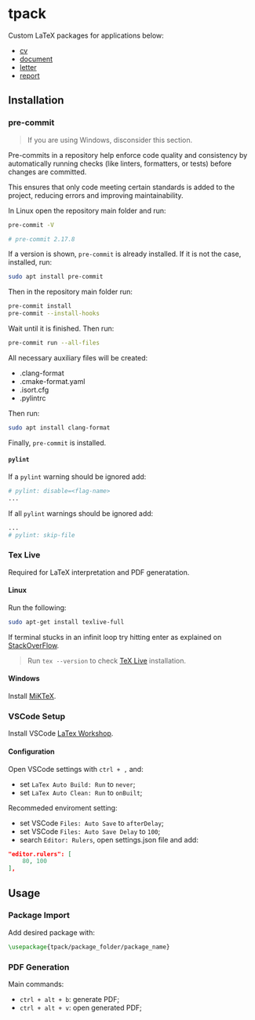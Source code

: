 # tpack

Custom LaTeX packages for applications below:

- [cv](cv/tpack.sty)
- [document](document/tpack.sty)
- [letter](letter/tpack.sty)
- [report](report/tpack.sty)

## Installation

### pre-commit

> If you are using Windows, disconsider this section.

Pre-commits in a repository help enforce code quality and consistency by automatically running checks (like linters, formatters, or tests) before changes are committed.

This ensures that only code meeting certain standards is added to the project, reducing errors and improving maintainability.

In Linux open the repository main folder and run:
```bash
pre-commit -V

# pre-commit 2.17.8
```
If a version is shown, `pre-commit` is already installed. If it is not the case, installed, run:
```bash
sudo apt install pre-commit
```
Then in the repository main folder run:
```bash
pre-commit install
pre-commit --install-hooks
```
Wait until it is finished. Then run:
```bash
pre-commit run --all-files
```
All necessary auxiliary files will be created:

- .clang-format
- .cmake-format.yaml
- .isort.cfg
- .pylintrc

Then run:

```bash
sudo apt install clang-format
```

Finally, `pre-commit` is installed.

#### `pylint`

If a `pylint` warning should be ignored add:

```python
# pylint: disable=<flag-name>
...
```

If all `pylint` warnings should be ignored add:

```python
...
# pylint: skip-file
```


### Tex Live

Required for LaTeX interpretation and PDF generatation.

#### Linux

Run the following:

```bash
sudo apt-get install texlive-full
```

If terminal stucks in an infinit loop try hitting enter as explained on [StackOverFlow](https://askubuntu.com/questions/956006/pregenerating-context-markiv-format-this-may-take-some-time-takes-forever).

> Run `tex --version` to check [TeX Live](https://www.tug.org/texlive/) installation.

#### Windows

Install [MiKTeX](https://miktex.org/howto/install-miktex).

### VSCode Setup

Install VSCode [LaTex Workshop](https://marketplace.visualstudio.com/items?itemName=James-Yu.latex-workshop).

#### Configuration

Open VSCode settings with `ctrl + ,` and:

- set `LaTex Auto Build: Run` to `never`;
- set `LaTex Auto Clean: Run` to `onBuilt`;

Recommeded enviroment setting:

- set VSCode `Files: Auto Save` to `afterDelay`;
- set VSCode `Files: Auto Save Delay` to `100`;
- search `Editor: Rulers`, open settings.json file and add:

```json
"editor.rulers": [
    80, 100
],
```

## Usage

### Package Import

Add desired package with:

```latex
\usepackage{tpack/package_folder/package_name}
```

### PDF Generation

Main commands:

- `ctrl + alt + b`: generate PDF;
- `ctrl + alt + v`: open generated PDF;
